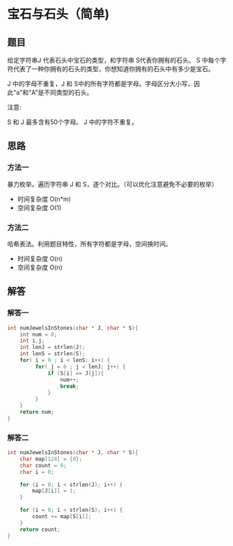 # 宝石与石头（简单)

## 题目

给定字符串J 代表石头中宝石的类型，和字符串 S代表你拥有的石头。 S 中每个字符代表了一种你拥有的石头的类型，你想知道你拥有的石头中有多少是宝石。

J 中的字母不重复，J 和 S中的所有字符都是字母。字母区分大小写，因此"a"和"A"是不同类型的石头。

注意:

S 和 J 最多含有50个字母。
J 中的字符不重复。

## 思路

### 方法一

暴力枚举。遍历字符串 J 和 S，逐个对比。（可以优化注意避免不必要的枚举）

- 时间复杂度 O(n*m)
- 空间复杂度 O(1)

### 方法二

哈希表法。利用题目特性，所有字符都是字母，空间换时间。

- 时间复杂度 O(n)
- 空间复杂度 O(n)

## 解答

### 解答一

```C
int numJewelsInStones(char * J, char * S){
    int num = 0;
    int i,j;
    int lenJ = strlen(J);
    int lenS = strlen(S);
    for( i = 0 ; i < lenS; i++) {
         for( j = 0 ; j < lenJ; j++) {
             if (S[i] == J[j]){
                 num++;
                 break;
             }
         }
    }
    return num;
}
```

### 解答二

```C
int numJewelsInStones(char * J, char * S){
    char map[128] = {0};
    char count = 0;
    char i = 0;

    for (i = 0; i < strlen(J); i++) {
        map[J[i]] = 1;
    }

    for (i = 0; i < strlen(S); i++) {
        count += map[S[i]];
    }
    return count;
}
```
